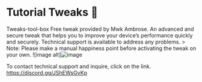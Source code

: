 # Tutorial Tweaks 🚀
 Tweaks-tool-box
 Free tweak provided by Mwk Ambrose. An advanced and secure tweak that helps you to improve your device’s performance quickly and securely. Technical support is available to address any problems. > Note: Please make a manual happiness point before activating the tweak on your own.
![image alt]![image](https://github.com/mwkambrose/Tweaks-tool-box-/blob/main/image%20tweaks.jpg?raw=true)

To contact technical support and inquire, click on the link.  https://discord.gg/JShEWsGvKp
